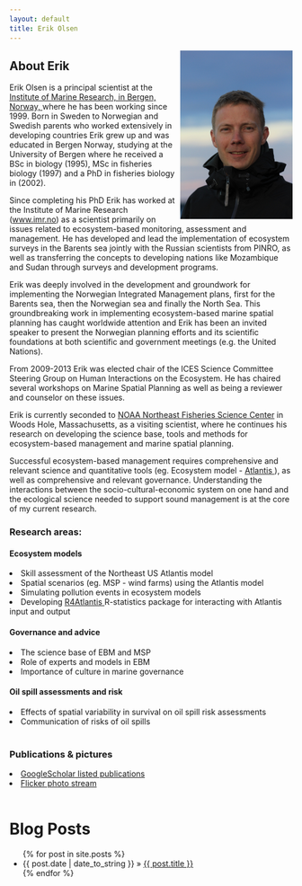 ```yaml
---
layout: default
title: Erik Olsen
---
```


<img src="/assets/erik_ute.jpg" style="float: right;  width: 200px;  padding:0px 0px 0px 5px;"/>

## About Erik 



Erik Olsen is a principal scientist at the <a href="http://www.imr.no">Institute of Marine Research, in Bergen, Norway, </a> where he has been working since 1999. Born in Sweden to Norwegian and Swedish parents who worked extensively in developing countries Erik grew up and was educated in Bergen Norway, studying at the University of Bergen where he received a BSc in biology (1995), MSc in fisheries biology (1997) and a PhD in fisheries biology in (2002). </br>

Since completing his PhD Erik has worked at the Institute of Marine Research (www.imr.no) as a scientist primarily on issues related to ecosystem-based monitoring, assessment and management. He has developed and lead the implementation of ecosystem surveys in the Barents sea jointly with the Russian scientists from PINRO, as well as transferring the concepts to developing nations like Mozambique and Sudan through surveys and development programs. </br>

Erik was deeply involved in the development and groundwork for implementing the Norwegian Integrated Management plans, first for the Barents sea, then the Norwegian sea and finally the North Sea. This groundbreaking work in implementing ecosystem-based marine spatial planning has caught worldwide attention and Erik has been an invited speaker to present the Norwegian planning efforts and its scientific foundations at both scientific and government meetings (e.g. the United Nations). </br>

From 2009-2013 Erik was elected chair of the ICES Science Committee Steering Group on Human Interactions on the Ecosystem. He has chaired several workshops on Marine Spatial Planning as well as being a reviewer and counselor on these issues. </br>

Erik is currently seconded to <a href="http://nefsc.noaa.gov"> NOAA Northeast Fisheries Science Center</a> in Woods Hole, Massachusetts, as  a visiting scientist, where he continues his research on developing the science base, tools and methods for </br>ecosystem-based management and marine spatial planning.  

Successful ecosystem-based management requires comprehensive and relevant science and quantitative tools (eg. Ecosystem model - <a href="http://www.csiro.au/organisation-structure/divisions/marine--atmospheric-research/atlantis-ecosystem-model"> Atlantis </a>), as well as comprehensive and relevant governance. Understanding the interactions between the socio-cultural-economic system on one hand and the ecological science needed to support sound management is at the core of my current research. </br>
 


### Research areas:

#### Ecosystem models 
<li> Skill assessment of the Northeast US Atlantis model </li>
<li> Spatial scenarios (eg. MSP - wind farms) using the Atlantis model </li>
<li> Simulating  pollution events in ecosystem models </li>
<li> Developing <a href="https://github.com/cddesjardins/R4Atlantis"> R4Atlantis </a> R-statistics package for interacting with Atlantis input and output


#### Governance and advice
<li> The science base of EBM and MSP </li>
<li> Role of experts and models in EBM </li>
<li> Importance of culture in marine governance </li>

#### Oil spill assessments and risk
<li> Effects of spatial variability in survival on oil spill risk assessments</li>
<li> Communication of risks of oil spills </li>
</br>

### Publications & pictures 

<li><a href="http://scholar.google.no/citations?user=JbTaBZkAAAAJ">GoogleScholar listed publications </a> </li>
<li><a href="https://www.flickr.com/photos/90745523@N06/"> Flicker photo stream  </a> </li>
</br>




<div id="home">
  <h1>Blog Posts</h1>
  <ul class="posts">
    {% for post in site.posts %}
      <li><span>{{ post.date | date_to_string }}</span> &raquo; <a href="{{ post.url }}">{{ post.title }}</a></li>
    {% endfor %}
  </ul>
</div>
